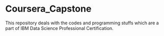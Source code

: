 # Coursera_Capstone
This repository deals with the codes and programming stuffs which are a part of IBM Data Science Professional Certification.
